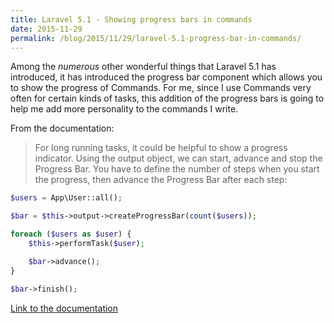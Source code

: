 ```yaml
---
title: Laravel 5.1 - Showing progress bars in commands
date: 2015-11-29
permalink: /blog/2015/11/29/laravel-5.1-progress-bar-in-commands/
---
```

Among the *numerous* other wonderful things that Laravel 5.1 has introduced, it has introduced the progress bar component which allows you to show the progress of Commands. For me, since I use Commands very often for certain kinds of tasks, this addition of the progress bars is going to help me add more personality to the commands I write.

From the documentation:

> For long running tasks, it could be helpful to show a progress indicator. Using the output object, we can start, advance and stop the Progress Bar. You have to define the number of steps when you start the progress, then advance the Progress Bar after each step:

```php
$users = App\User::all();

$bar = $this->output->createProgressBar(count($users));

foreach ($users as $user) {
    $this->performTask($user);

    $bar->advance();
}

$bar->finish();
```

[Link to the documentation](http://laravel.com/docs/5.1/artisan#writing-output)
